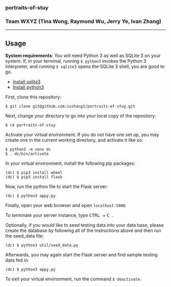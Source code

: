 ### portraits-of-stuy
### Team WXYZ (Tina Wong, Raymond Wu, Jerry Ye, Ivan Zhang)
---

## Usage

**System requirements**: You will need Python 3 as well as SQLite 3 on your system. If, in your terminal, running `$ python3` invokes the Python 3 interpreter, and running `$ sqlite3` opens the SQLite 3 shell, you are good to go.
* [Install sqlite3](https://mislav.net/rails/install-sqlite3/ "Install sqlite3")
* [Install python3](https://realpython.com/installing-python/ "Install python3")

First, clone this repository:
```
$ git clone git@github.com:ivzhang1/portraits-of-stuy.git
```

Next, change your directory to go into your local copy of the repository:
```
$ cd portraits-of-stuy
```

Activate your virtual environment. If you do not have one set up, you may create one in the current working directory, and activate it like so:
```
$ python3 -m venv dc
$ . dc/bin/activate
```

In your virtual environment, install the following pip packages:
```
(dc) $ pip3 install wheel
(dc) $ pip3 install flask
```

Now, run the python file to start the Flask server:
```
(dc) $ python3 appy.py
```

Finally, open your web browser and open `localhost:5000`.

To terminate your server instance, type <kbd> CTRL </kbd> + <kbd> C </kbd>.

Optionally, if you would like to seed testing data into your data base, please create the database by following all of the instructions above and then run the seed_data file: 
```
(dc) $ python3 util/seed_data.py
```
Afterwards, you may again start the Flask server and find sample testing data fed in: 
```
(dc) $ python3 appy.py
```

To exit your virtual environment, run the command `$ deactivate`.

